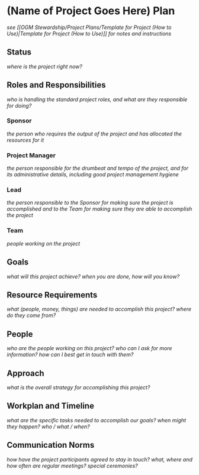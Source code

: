 # (Name of Project Goes Here) Plan

_see [[OGM Stewardship/Project Plans/Template for Project (How to Use)|Template for Project (How to Use)]] for notes and instructions_

## Status

_where is the project right now?_

## Roles and Responsibilities

_who is handling the standard project roles, and what are they responsible for doing?_

### Sponsor

_the person who requires the output of the project and has allocated the resources for it_

### Project Manager

_the person responsible for the drumbeat and tempo of the project, and for its administrative details, including good project management hygiene_

### Lead

_the person responsible to the Sponsor for making sure the project is accomplished and to the Team for making sure they are able to accomplish the project_

### Team

_people working on the project_

## Goals

_what will this project achieve? when you are done, how will you know?_

## Resource Requirements

_what (people, money, things) are needed to accomplish this project? where do they come from?_

## People

_who are the people working on this project? who can I ask for more information? how can I best get in touch with them?_

## Approach

_what is the overall strategy for accomplishing this project?_

## Workplan and Timeline

_what are the specific tasks needed to accomplish our goals? when might they happen? who / what / when?_

## Communication Norms

_how have the project participants agreed to stay in touch? what, where and how often are regular meetings? special ceremonies?_

